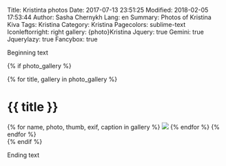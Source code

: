 Title: Kristinta photos
Date: 2017-07-13 23:51:25
Modified: 2018-02-05 17:53:44
Author: Sasha Chernykh
Lang: en
Summary: Photos of Kristina Kiva
Tags: Kristina
Category: Kristina
Pagecolors: sublime-text
Iconleftorright: right
gallery: {photo}Kristina
Jquery: true
Gemini: true
Jquerylazy: true
Fancybox: true

Beginning text

{% if photo_gallery %}
<div class="gallery">
        {% for title, gallery in photo_gallery %}
            <h1>{{ title }}</h1>
                {% for name, photo, thumb, exif, caption in gallery %}
                        <a href="{{ SITEURL }}/{{ photo }}" title="{{ name }}" exif="{{ exif }}" caption="{{ caption }}"><img src="{{ SITEURL }}/{{ thumb }}"></a>
                {% endfor %}
        {% endfor %}
</div>
{% endif %}

Ending text